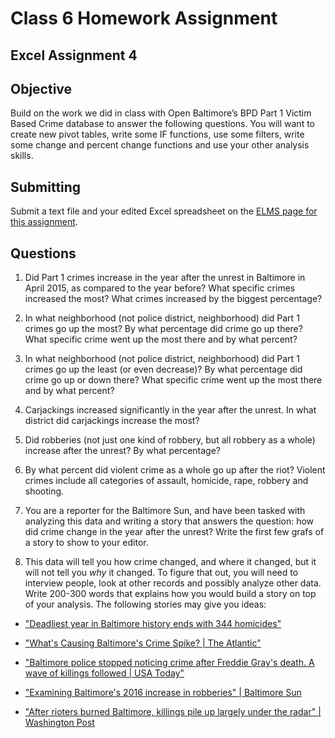 # Class 6 Homework Assignment
## Excel Assignment 4

## Objective

Build on the work we did in class with Open Baltimore’s BPD Part 1 Victim Based Crime database to answer the following questions.  You will want to create new pivot tables, write some IF functions, use some filters, write some change and percent change functions and use your other analysis skills.

## Submitting

Submit a text file and your edited Excel spreadsheet on the [ELMS page for this assignment](https://umd.instructure.com/courses/1251920/assignments/4734556?module_item_id=9336700).

## Questions

1. Did Part 1 crimes increase in the year after the unrest in Baltimore in April 2015, as compared to the year before? What specific crimes increased the most? What crimes increased by the biggest percentage?

2. In what neighborhood (not police district, neighborhood) did Part 1 crimes go up the most? By what percentage did crime go up there? What specific crime went up the most there and by what percent?

3. In what neighborhood (not police district, neighborhood) did Part 1 crimes go up the least (or even decrease)? By what percentage did crime go up or down there? What specific crime went up the most there and by what percent?

4. Carjackings increased significantly in the year after the unrest. In what district did carjackings increase the most?

5. Did robberies (not just one kind of robbery, but all robbery as a whole) increase after the unrest? By what percentage?

6. By what percent did violent crime as a whole go up after the riot? Violent crimes include all categories of assault, homicide, rape, robbery and shooting.

7. You are a reporter for the Baltimore Sun, and have been tasked with analyzing this data and writing a story that answers the question: how did crime change in the year after the unrest?  Write the first few grafs of a story to show to your editor.

8. This data will tell you how crime changed, and where it changed, but it will not tell you *why* it changed.  To figure that out, you will need to interview people, look at other records and possibly analyze other data.  Write 200-300 words that explains how you would build a story on top of your analysis.  The following stories may give you ideas:

* ["Deadliest year in Baltimore history ends with 344 homicides"](http://www.baltimoresun.com/news/maryland/baltimore-city/bs-md-ci-deadliest-year-20160101-story.html)

* ["What's Causing Baltimore's Crime Spike? | The Atlantic"](https://www.theatlantic.com/politics/archive/2015/06/baltimore-police-slowdown/394931/)

* ["Baltimore police stopped noticing crime after Freddie Gray's death. A wave of killings followed | USA Today"](https://www.usatoday.com/story/news/nation/2018/07/12/baltimore-police-not-noticing-crime-after-freddie-gray-wave-killings-followed/744741002/)

* ["Examining Baltimore's 2016 increase in robberies" | Baltimore Sun](http://data.baltimoresun.com/news/robberies2016/)

* ["After rioters burned Baltimore, killings pile up largely under the radar" | Washington Post ](https://www.washingtonpost.com/local/crime/violence-has-become-part-of-life-in-baltimore/2015/05/17/4909264a-f714-11e4-a13c-193b1241d51a_story.html?utm_term=.be45a8c5a204)
